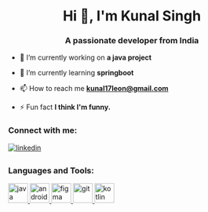 <h1 align="center">Hi 👋, I'm Kunal Singh</h1>
<h3 align="center">A passionate developer from India</h3>

- 🔭 I’m currently working on **a java project**

- 🌱 I’m currently learning **springboot**

- 📫 How to reach me **kunal17leon@gmail.com**

- ⚡ Fun fact **I think I'm funny.**

<h3 align="left">Connect with me:</h3>
<a href="https://linkedin.com/in/kunalified" target="_blank">
<img src=https://img.shields.io/badge/linkedin-%231E77B5.svg?&style=for-the-badge&logo=linkedin&logoColor=white alt=linkedin style="margin-bottom: 5px;" />
</a>

<h3 align="left">Languages and Tools:</h3>
<p align="left"><a href="https://www.java.com" target="_blank" rel="noreferrer"> <img src="https://profilinator.rishav.dev/skills-assets/java-original-wordmark.svg" alt="java" width="40" height="40"/> <a href="https://developer.android.com" target="_blank" rel="noreferrer"> <img src="https://profilinator.rishav.dev/skills-assets/android-original-wordmark.svg" alt="android" width="40" height="40"/> </a> <a href="https://www.figma.com/" target="_blank" rel="noreferrer"> <img src="https://www.vectorlogo.zone/logos/figma/figma-icon.svg" alt="figma" width="40" height="40"/> </a> </a> <a href="https://git-scm.com/" target="_blank" rel="noreferrer"> <img src="https://www.vectorlogo.zone/logos/git-scm/git-scm-icon.svg" alt="git" width="40" height="40"/> </a>  </a> <a href="https://kotlinlang.org" target="_blank" rel="noreferrer"> <img src="https://www.vectorlogo.zone/logos/kotlinlang/kotlinlang-icon.svg" alt="kotlin" width="40" height="40"/> </a> </p>

